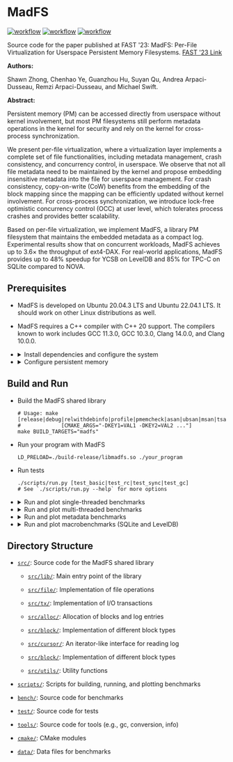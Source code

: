 # MadFS

[![workflow](https://github.com/shawnzhong/MadFS/actions/workflows/test.yml/badge.svg)](https://github.com/ShawnZhong/MadFS/actions/workflows/test.yml)
[![workflow](https://github.com/shawnzhong/MadFS/actions/workflows/bench.yml/badge.svg)](https://github.com/ShawnZhong/MadFS/actions/workflows/bench.yml)
[![workflow](https://github.com/shawnzhong/MadFS/actions/workflows/format.yml/badge.svg)](https://github.com/ShawnZhong/MadFS/actions/workflows/format.yml)

Source code for the paper published at FAST '23: MadFS: Per-File Virtualization
for Userspace Persistent Memory Filesystems.
[FAST '23 Link](https://www.usenix.org/conference/fast23/presentation/zhong)

**Authors:**

Shawn Zhong, Chenhao Ye, Guanzhou Hu, Suyan Qu, Andrea Arpaci-Dusseau, Remzi
Arpaci-Dusseau, and Michael Swift.

**Abstract:**

Persistent memory (PM) can be accessed directly from userspace without kernel
involvement, but most PM filesystems still perform metadata operations in the
kernel for security and rely on the kernel for cross-process synchronization.

We present per-file virtualization, where a virtualization layer implements a
complete set of file functionalities, including metadata management, crash
consistency, and concurrency control, in userspace. We observe that not all file
metadata need to be maintained by the kernel and propose embedding insensitive
metadata into the file for userspace management. For crash consistency,
copy-on-write (CoW) benefits from the embedding of the block mapping since the
mapping can be efficiently updated without kernel involvement. For cross-process
synchronization, we introduce lock-free optimistic concurrency control (OCC) at
user level, which tolerates process crashes and provides better scalability.

Based on per-file virtualization, we implement MadFS, a library PM filesystem
that maintains the embedded metadata as a compact log. Experimental results show
that on concurrent workloads, MadFS achieves up to 3.6× the throughput of
ext4-DAX. For real-world applications, MadFS provides up to 48% speedup for YCSB
on LevelDB and 85% for TPC-C on SQLite compared to NOVA.

## Prerequisites

- MadFS is developed on Ubuntu 20.04.3 LTS and Ubuntu 22.04.1 LTS. It should
  work on other Linux distributions as well.

- MadFS requires a C++ compiler with C++ 20 support. The compilers known to work
  includes GCC 11.3.0, GCC 10.3.0, Clang 14.0.0, and Clang
  10.0.0.

- <details>
  <summary>Install dependencies and configure the system</summary>

    - Install build dependencies

      ```shell
      sudo apt update
      sudo apt install -y cmake build-essential gcc-10 g++-10
      ```

    - Install development dependencies (optional)

      ```shell
      # to run sanitizers and formatter
      sudo apt install -y clang-10 libstdc++-10-dev clang-format-10
      # for perf
      sudo apt install -y linux-tools-common linux-tools-generic linux-tools-`uname -r`
      # for managing persistent memory and NUMA
      sudo apt install -y ndctl numactl
      # for benchmarking
      sudo apt install -y sqlite3
      ```

    - Configure the system

      ```shell
      ./scripts/init.py
      ```
  </details>

- <details>
  <summary>Configure persistent memory</summary>

    - To emulate a persistent memory device using DRAM, please follow the
      guide [here](https://docs.pmem.io/persistent-memory/getting-started-guide/creating-development-environments/linux-environments/linux-memmap).

    - Initialize namespaces (optional)
      ```shell
      # remove existing namespaces on region0
      sudo ndctl destroy-namespace all --region=region0 --force 
      # create new namespace `/dev/pmem0` on region0
      sudo ndctl create-namespace --region=region0 --size=20G
      # create new namespace `/dev/pmem0.1` on region0 for NOVA (optional)
      sudo ndctl create-namespace --region=region0 --size=20G
      # list all namespaces
      ndctl list --region=0 --namespaces --human --idle
      ```

    - Use `/dev/pmem0` to mount ext4-DAX at `/mnt/pmem0-ext4-dax`
      ```shell
      # create filesystem
      sudo mkfs.ext4 /dev/pmem0
      # create mount point
      sudo mkdir -p /mnt/pmem0-ext4-dax
      # mount filesystem
      sudo mount -o dax /dev/pmem0 /mnt/pmem0-ext4-dax
      # make the mount point writable
      sudo chmod a+w /mnt/pmem0-ext4-dax
      # check mount status
      mount -v | grep /mnt/pmem0-ext4-dax
      ```

    - Use `/dev/pmem0.1` to mount NOVA at `/mnt/pmem0-nova` (optional)
      ```shell
      # load NOVA module
      sudo modprobe nova
      # create mount point
      sudo mkdir -p /mnt/pmem0-nova
      # mount filesystem
      sudo mount -t NOVA -o init -o data_cow  /dev/pmem0.1 /mnt/pmem0-nova
      # make the mount point writable
      sudo chmod a+w /mnt/pmem0-nova           
      # check mount status
      mount -v | grep /mnt/pmem0-nova          
      ```

    - To unmount the filesystems, run
      ```shell
      sudo umount /mnt/pmem0-ext4-dax
      sudo umount /mnt/pmem0-nova
      ```

  </details>

## Build and Run

- Build the MadFS shared library

  ```shell
  # Usage: make [release|debug|relwithdebinfo|profile|pmemcheck|asan|ubsan|msan|tsan]
  #             [CMAKE_ARGS="-DKEY1=VAL1 -DKEY2=VAL2 ..."] 
  make BUILD_TARGETS="madfs"
  ```

- Run your program with MadFS

  ```shell
  LD_PRELOAD=./build-release/libmadfs.so ./your_program
  ```

- Run tests

  ```
  ./scripts/run.py [test_basic|test_rc|test_sync|test_gc]
  # See `./scripts/run.py --help` for more options
  ```

-   <details> 
    <summary>Run and plot single-threaded benchmarks </summary>

    ```shell
    ./scripts/bench_st.py --filter="seq_pread"
    ./scripts/bench_st.py --filter="rnd_pread"
    ./scripts/bench_st.py --filter="seq_pwrite"
    ./scripts/bench_st.py --filter="rnd_pwrite"
    ./scripts/bench_st.py --filter="cow"
    ./scripts/bench_st.py --filter="append_pwrite"
    
    # Limit to set of file systems
    ./scripts/bench_st.py -f MadFS SplitFS
    
    # Profile a data point
    ./scripts/bench_st.py --filter="seq_pread/512" -f MadFS -b profile
    
    # See `./scripts/bench_st.py` --help for more options
    ```
    </details>

-   <details>
    <summary>Run and plot multi-threaded benchmarks</summary>

    ```shell
    ./scripts/bench_mt.py --filter="unif_0R"
    ./scripts/bench_mt.py --filter="unif_50R"
    ./scripts/bench_mt.py --filter="unif_95R"
    ./scripts/bench_mt.py --filter="unif_100R"
    ./scripts/bench_mt.py --filter="zipf_2k"
    ./scripts/bench_mt.py --filter="zipf_4k"
    ```
    </details>

-   <details>
    <summary>Run and plot metadata benchmarks</summary>

    ```shell
    ./scripts/bench_open.py
    ./scripts/bench_gc.py
    ```
    </details>

-   <details>
    <summary>Run and plot macrobenchmarks (SQLite and LevelDB) </summary>

    ```shell
    ./scripts/bench_tpcc.py
    ./scripts/bench_ycsb.py
    ```
    </details>

## Directory Structure

- [`src/`](src): Source code for the MadFS shared library

    - [`src/lib/`](src/lib): Main entry point of the library

    - [`src/file/`](src/file): Implementation of file operations

    - [`src/tx/`](src/tx): Implementation of I/O transactions

    - [`src/alloc/`](src/alloc): Allocation of blocks and log entries

    - [`src/block/`](src/block): Implementation of different block types

    - [`src/cursor/`](src/cursor): An iterator-like interface for reading log

    - [`src/block/`](src/block): Implementation of different block types

    - [`src/utils/`](src/utils): Utility functions

- [`scripts/`](scripts): Scripts for building, running, and plotting benchmarks

- [`bench/`](bench): Source code for benchmarks

- [`test/`](test): Source code for tests

- [`tools/`](tools): Source code for tools (e.g., gc, conversion, info)

- [`cmake/`](cmake): CMake modules

- [`data/`](data): Data files for benchmarks
